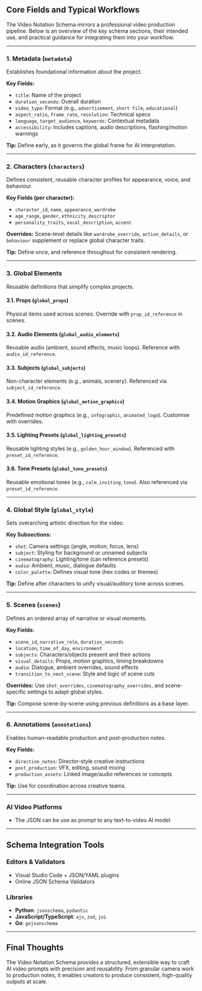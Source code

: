 ## Core Fields and Typical Workflows

The Video Notation Schema mirrors a professional video production pipeline. Below is an overview of the key schema sections, their intended use, and practical guidance for integrating them into your workflow.

---

### 1. **Metadata (`metadata`)**

Establishes foundational information about the project.

**Key Fields:**

* `title`: Name of the project
* `duration_seconds`: Overall duration
* `video_type`: Format (e.g., `advertisement`, `short film`, `educational`)
* `aspect_ratio`, `frame_rate`, `resolution`: Technical specs
* `language`, `target_audience`, `keywords`: Contextual metadata
* `accessibility`: Includes captions, audio descriptions, flashing/motion warnings

**Tip:** Define early, as it governs the global frame for AI interpretation.

---

### 2. **Characters (`characters`)**

Defines consistent, reusable character profiles for appearance, voice, and behaviour.

**Key Fields (per character):**

* `character_id`, `name`, `appearance`, `wardrobe`
* `age_range`, `gender`, `ethnicity_descriptor`
* `personality_traits`, `vocal_description`, `accent`

**Overrides:** Scene-level details like `wardrobe_override`, `action_details`, or `behaviour` supplement or replace global character traits.

**Tip:** Define once, and reference throughout for consistent rendering.

---

### 3. **Global Elements**

Reusable definitions that simplify complex projects.

#### 3.1. **Props (`global_props`)**

Physical items used across scenes. Override with `prop_id_reference` in scenes.

#### 3.2. **Audio Elements (`global_audio_elements`)**

Reusable audio (ambient, sound effects, music loops). Reference with `audio_id_reference`.

#### 3.3. **Subjects (`global_subjects`)**

Non-character elements (e.g., animals, scenery). Referenced via `subject_id_reference`.

#### 3.4. **Motion Graphics (`global_motion_graphics`)**

Predefined motion graphics (e.g., `infographic`, `animated_logo`). Customise with overrides.

#### 3.5. **Lighting Presets (`global_lighting_presets`)**

Reusable lighting styles (e.g., `golden_hour_window`). Referenced with `preset_id_reference`.

#### 3.6. **Tone Presets (`global_tone_presets`)**

Reusable emotional tones (e.g., `calm_inviting_tone`). Also referenced via `preset_id_reference`.

---

### 4. **Global Style (`global_style`)**

Sets overarching artistic direction for the video.

**Key Subsections:**

* `shot`: Camera settings (angle, motion, focus, lens)
* `subject`: Styling for background or unnamed subjects
* `cinematography`: Lighting/tone (can reference presets)
* `audio`: Ambient, music, dialogue defaults
* `color_palette`: Defines visual tone (hex codes or themes)

**Tip:** Define after characters to unify visual/auditory tone across scenes.

---

### 5. **Scenes (`scenes`)**

Defines an ordered array of narrative or visual moments.

**Key Fields:**

* `scene_id`, `narrative_role`, `duration_seconds`
* `location`, `time_of_day`, `environment`
* `subjects`: Characters/objects present and their actions
* `visual_details`: Props, motion graphics, timing breakdowns
* `audio`: Dialogue, ambient overrides, sound effects
* `transition_to_next_scene`: Style and logic of scene cuts

**Overrides:** Use `shot_overrides`, `cinematography_overrides`, and scene-specific settings to adapt global styles.

**Tip:** Compose scene-by-scene using previous definitions as a base layer.

---

### 6. **Annotations (`annotations`)**

Enables human-readable production and post-production notes.

**Key Fields:**

* `direction_notes`: Director-style creative instructions
* `post_production`: VFX, editing, sound mixing
* `production_assets`: Linked image/audio references or concepts

**Tip:** Use for coordination across creative teams.

---

### AI Video Platforms

* The JSON can be use as prompt to any text-to-video AI model. 

---

## Schema Integration Tools

### Editors & Validators

* Visual Studio Code + JSON/YAML plugins
* Online JSON Schema Validators

### Libraries

* **Python**: `jsonschema`, `pydantic`
* **JavaScript/TypeScript**: `ajv`, `zod`, `joi`
* **Go**: `gojsonschema`

---

## Final Thoughts

The Video Notation Schema provides a structured, extensible way to craft AI video prompts with precision and reusability. From granular camera work to production notes, it enables creators to produce consistent, high-quality outputs at scale.
